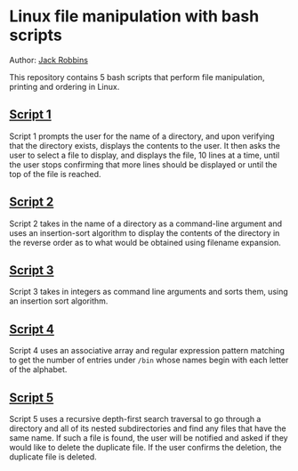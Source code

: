 # Linux file manipulation with bash scripts
Author: [Jack Robbins](https://www.github.com/jackr276)

This repository contains 5 bash scripts that perform file manipulation, printing and ordering in Linux.

## [Script 1](https://github.com/jackr276/Linux-file-manipulation-with-bash-scripts/blob/main/script_1.sh)
Script 1 prompts the user for the name of a directory, and upon verifying that the directory exists, displays the contents to the user. It then asks the user to
select a file to display, and displays the file, 10 lines at a time, until the user stops confirming that more lines should be displayed or until the top of the
file is reached.

## [Script 2](https://github.com/jackr276/Linux-file-manipulation-with-bash-scripts/blob/main/script_2.sh)
Script 2 takes in the name of a directory as a command-line argument and uses an insertion-sort algorithm to display the contents of the directory in the reverse 
order as to what would be obtained using filename expansion.

## [Script 3](https://github.com/jackr276/Linux-file-manipulation-with-bash-scripts/blob/main/script_3.sh)
Script 3 takes in integers as command line arguments and sorts them, using an insertion sort algorithm.

## [Script 4](https://github.com/jackr276/Linux-file-manipulation-with-bash-scripts/blob/main/script_4.sh)
Script 4 uses an associative array and regular expression pattern matching to get the number of entries under `/bin` whose names begin with each letter of the
alphabet.

## [Script 5](https://github.com/jackr276/Linux-file-manipulation-with-bash-scripts/blob/main/script_5.sh)
Script 5 uses a recursive depth-first search traversal to go through a directory and all of its nested subdirectories and find any files that have the same name. 
If such a file is found, the user will be notified and asked if they would like to delete the duplicate file. If the user confirms the deletion, the duplicate file
is deleted.
